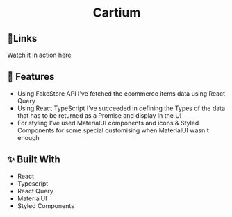 <h1 id="top" align="center">Cartium</h1>

## 🎯Links

Watch it in action [here](https://cartium-typescript-demo.netlify.app)

## 📌 Features

- Using FakeStore API I've fetched the ecommerce items data using React Query
- Using React TypeScript I've succeeded in defining the Types of the data that has to be returned as a Promise and display in the UI
- For styling I've used MaterialUI components and icons & Styled Components for some special customising when MaterialUI wasn't enough
## ✨ Built With

- React
- Typescript
- React Query
- MaterialUI
- Styled Components
